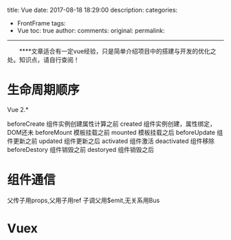 title: Vue
date: 2017-08-18 18:29:00
description:
categories:
- FrontFrame
tags:
- Vue
toc: true
author:
comments:
original:
permalink: 
---
　　****文章适合有一定vue经验，只是简单介绍项目中的搭建与开发的优化之处。知识点，请自行查阅！
<!-- more -->

# 生命周期顺序
Vue 2.*

beforeCreate 组件实例创建属性计算之前
created 组件实例创建，属性绑定，DOM还未
beforeMount 模板挂载之前
mounted 模板挂载之后
beforeUpdate 组件更新之前
updated 组件更新之后
activated 组件激活
deactivated 组件移除
beforeDestory 组件销毁之前
destoryed 组件销毁之后

# 组件通信
父传子用props,父用子用ref 子调父用$emit,无关系用Bus

# Vuex